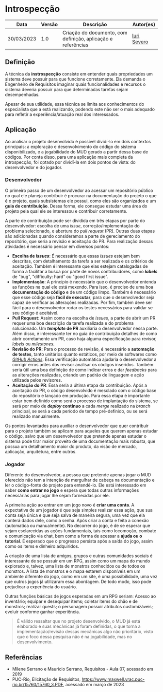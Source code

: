 # Introspecção

|  **Data**  | **Versão** | **Descrição** | **Autor(es)** |
| ---------- | ---------- | ------------- | ------------- |
| 30/03/2023 |    1.0     | Criação do documento, com definição, aplicação e referências | [Iuri Severo](https://github.com/iurisevero/) |

## Definição

A técnica da **instrospecção** consiste em entender quais propriedades um sistema deve possuir para que funcione corretamente. Ela demanda o Engenheiro de Requisitos imaginar quais funcionalidades e recursos o sistema deveria possuir para que determinadas tarefas sejam desempenhadas.

Apesar de sua utilidade, essa técnica se limita aos conhecimentos do especialista que a está realizando, podendo este não ser o mais adequado para refletir a experiência/atuação real dos interessados.

## Aplicação

Ao analisar o projeto desenvolvido é possível dividí-lo em dois contextos principais: a exploração e desenvolvimento do código do sistema disponibilizado, e a jogabilidade do MUD gerado a partir dessa base de códigos. Por conta disso, para uma aplicação mais completa da introspecção, foi optado por dividí-la em dois pontos de vista: do desenvolvedor e do jogador.

### Desenvolvedor

O primeiro passo de um desenvolvedor ao acessar um repositório público no qual ele planeja contribuir é procurar na documentação do projeto o que é o projeto, quais subsistemas ele possui, como eles são organizados e um **guia de contribuição**. Dessa forma, ele consegue estudar uma área do projeto pela qual ele se interessou e contribuir corretamente.

A parte de contribuição pode ser dividida em três etapas por parte do desenvolvedor: escolha de uma _issue_, correção/implementação do problema selecionado, e abertura do _pull request_ (PR). Outras duas etapas são adicionadas quando consideramos a parte de gereciamento do repositório, que seria a revisão e aceitação do PR. Para realização dessas atividades é necessário pensar em diversos pontos:

* **Escolha de _issues_**: É necessário que essas _issues_ estejam bem descritas, com detalhamento da tarefa a ser realizada e os critérios de aceitação. Também é interessante que elas estejam catalogadas de forma a facilitar a busca por parte de novos contribuidores, como **_labels_** de "bug", "difficulty: hard" ou "good first issue".
* **Implementação**: A princípio é necessário que o desenvolvedor entenda as funções na qual ele está mexendo. Para isso, é preciso de uma boa **documentação do código** e de um código limpo. Também é necessário que esse código seja **fácil de executar**, para que o desenvolvedor seja capaz de verificar as alterações realizadas. Por fim, também deve ser fácil para o desenvolvedor rodar os testes necessários para validar se seu código é aceitável.
* **Pull Request**: Assim como na escolha de _issues_, a parte de abrir um PR requer uma boa descrição da tarefa realizada e do problema solucionado. Um **_template_ de PR** auxiliaria o desenvolvedor nessa parte. Além disso, é interessante ter no guia de contribuição detalhes de como abrir corretamente um PR, caso haja alguma especificação para revisor, _labels_ ou _milestones_.
* **Revisão do PR**: Para o processo de revisão, é necessário a **automação de testes**, tanto unitários quanto estáticos, por meio de softwares como [_GitHub Actions_](https://docs.github.com/pt/actions). Essa verificação automática ajudaria o desenvolvedor a corrigir erros antes dos revisor analisar os códigos inseridos. Também seria útil uma boa definição de como indicar erros e dar _feedbacks_ para as alterações realizadas, criando um padrão de linguagem e ação utilizada pelos revisores.
* **Aceitação do PR**: Essa seria a última etapa da contribuição. Após a aceitação do PR, o código desenvolvido é mesclado com o código base do repositório e lançado em produção. Para essa etapa é importante estar bem definido como será o processo de implantação do sistema, se será por meio de  **_deploy_ contínuo** a cada _merge_ realizado na _branch_ principal, se será a cada período de tempo pré-definido, ou se será realizado manualmente.

Os pontos levantados para auxiliar o desenvolvedor que quer contribuir para o projeto também se aplicam para aqueles que querem apenas estudar o código, salvo que um desenvolvedor que pretende apenas estudar o sistema pode tirar maior proveito de uma documentação mais robusta, que possua um detalhamento maior do produto, da visão de mercado, aplicação, arquitetura, entre outros.

### Jogador

Diferente do desenvolvedor, a pessoa que pretende apenas jogar o MUD oferecido não tem a intenção de mergulhar de cabeça na documentação e ler o código-fonte do projeto para entendê-lo. Ele está interessado em saber **como entrar no jogo** e espera que todas outras informações necessárias para jogar lhe sejam fornecidas por ele.

A primeira ação ao entrar em um jogo novo é **criar uma conta**. A expectativa de um jogador é que seja simples realizar essa ação, que sua conta seja única e que seja salva de maneira segura, uma vez que ela conterá dados dele, como a senha. Após criar a conta e feita a conexão (automatica ou manualmente). No decorrer do jogo, é de se esperar que sejam esclarecidas as ações fundamentais, tais como locomoção, combate e comunicação via chat, bem como a forma de acessar a **ajuda ou o tutorial**. É esperado que o progresso persista após a saída do jogo, assim como os items e dinheiro adquiridos. 

A criação de uma lista de amigos, grupos e outras comunidades sociais é interessante de se possuir em um RPG, assim como um mapa do mundo explorado e, talvez, uma lista de monstros conhecidos ou de todos os monstros. A lista de monstros e o mapa estarem disponíveis em um ambiente diferente do jogo, como em um site, é uma possibilidade, uma vez que outros jogos já utilizaram essa abordagem. De todo modo, isso pode prejudicar a experiência do usuário.

Outras funções básicas de jogos esperadas em um RPG seriam: Acesso ao inventário; equipar e desequipar items; coletar items do chão e de monstros; realizar quests; o personagem possuir atributos customizáveis; evoluir conforme ganhar experiência.

> É válido ressaltar que no projeto desenvolvido, o MUD já está elaborado e suas mecânicas já foram definidas, o que torna a implementação/revisão dessas mecânicas algo não prioritário, visto que o foco dessa pesquisa não é na jogabilidade, mas no desenvolvimento.

## Referências

* Milene Serrano e Maurício Serrano, Requisitos - Aula 07, acessado em 2019
* PUC-Rio, Elicitação de Requisitos, https://www.maxwell.vrac.puc-rio.br/15760/15760_3.PDF, acessado em março de 2023